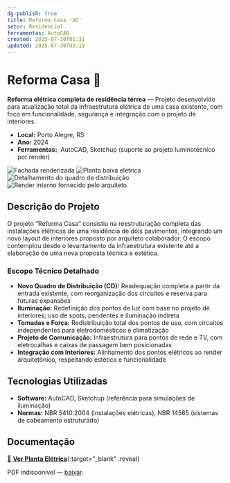 ```yaml
---
dg-publish: true
title: Reforma Casa 'AD'
setor: Residencial
ferramentas: AutoCAD
created: 2025-07-30T01:31
updated: 2025-07-30T03:19
---
```


# Reforma Casa 🏡

**Reforma elétrica completa de residência térrea** — Projeto desenvolvido para atualização total da infraestrutura elétrica de uma casa existente, com foco em funcionalidade, segurança e integração com o projeto de interiores.

- **Local:** Porto Alegre, RS  
- **Ano:** 2024  
- **Ferramentas:**, AutoCAD, Sketchup (suporte ao projeto luminotécnico por render)  

<div class="project-gallery reveal">
  <img src="/assets/imagens/capa_thumb.jpg_adriene.jpg" alt="Fachada renderizada" class="gallery-thumb" loading="lazy">
  <img src="/assets/imagens/planta_thumb.jpg_adriene.jpg" alt="Planta baixa elétrica" class="gallery-thumb" loading="lazy">
  <img src="/assets/imagens/detalhe_thumb.jpg_adriene.jpg" alt="Detalhamento do quadro de distribuição" class="gallery-thumb" loading="lazy">
  <img src="/assets/imagens/render_thumb.jpg_adriene.jpg" alt="Render interno fornecido pelo arquiteto" class="gallery-thumb" loading="lazy">
</div>

## Descrição do Projeto

O projeto “Reforma Casa” consistiu na reestruturação completa das instalações elétricas de uma residência de dois pavimentos, integrando um novo layout de interiores proposto por arquiteto colaborador. O escopo contemplou desde o levantamento da infraestrutura existente até a elaboração de uma nova proposta técnica e estética.

### Escopo Técnico Detalhado

- **Novo Quadro de Distribuição (CD):** Readequação completa a partir da entrada existente, com reorganização dos circuitos e reserva para futuras expansões
- **Iluminação:** Redefinição dos pontos de luz com base no projeto de interiores; uso de spots, pendentes e iluminação indireta
- **Tomadas e Força:** Redistribuição total dos pontos de uso, com circuitos independentes para eletrodomésticos e climatização
- **Projeto de Comunicação:** Infraestrutura para pontos de rede e TV, com eletrocalhas e caixas de passagem bem posicionadas
- **Integração com Interiores:** Alinhamento dos pontos elétricos ao render arquitetônico, respeitando estética e funcionalidade

## Tecnologias Utilizadas

- **Software:** AutoCAD, Sketchup (referência para simulações de iluminação)
- **Normas:** NBR 5410:2004 (instalações elétricas), NBR 14565 (sistemas de cabeamento estruturado)


## Documentação

[📄 **Ver Planta Elétrica**](/assets/pdfs/reforma-casa_planta.pdf_adriene.pdf){:target="_blank" .reveal}

<div class="pdf-container reveal">
  <object data="/assets/pdfs/reforma-casa_planta.pdf#toolbar=0"
          type="application/pdf" width="100%" height="500">
    <p>PDF indisponível — <a href="/assets/pdfs/reforma-casa_planta.pdf" target="_blank">baixar</a>.</p>
  </object>
</div>
